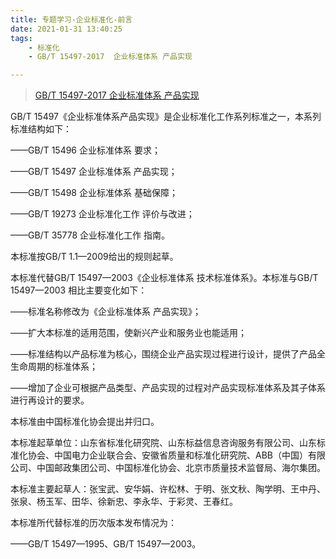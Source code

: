 ```yaml
---
title: 专题学习-企业标准化-前言
date: 2021-01-31 13:40:25
tags: 
	- 标准化
	- GB/T 15497-2017  企业标准体系 产品实现

---
```




> [GB/T 15497-2017  企业标准体系 产品实现](http://c.gb688.cn/bzgk/gb/showGb?type=online&hcno=01A6929A67F9A140D3CDE8D33E64D92C)



GB/T 15497《企业标准体系产品实现》是企业标准化工作系列标准之一，本系列标准结构如下：

——GB/T 15496 企业标准体系 要求；

——GB/T 15497 企业标准体系 产品实现；

——GB/T 15498 企业标准体系 基础保障；

——GB/T 19273  企业标准化工作 评价与改进；

——GB/T 35778 企业标准化工作 指南。

本标准按GB/T 1.1—2009给出的规则起草。

本标准代替GB/T 15497—2003《企业标准体系 技术标准体系》。本标准与GB/T 15497—2003 相比主要变化如下：

——标准名称修改为《企业标准体系 产品实现》；

——扩大本标准的适用范围，使新兴产业和服务业也能适用；

——标准结构以产品标准为核心，围绕企业产品实现过程进行设计，提供了产品全生命周期的标准体系；

——增加了企业可根据产品类型、产品实现的过程对产品实现标准体系及其子体系进行再设计的要求。

本标准由中国标准化协会提出并归口。

本标准起草单位：山东省标准化研究院、山东标益信息咨询服务有限公司、山东标准化协会、中国电力企业联合会、安徽省质量和标准化研究院、ABB（中国）有限公司、中国邮政集团公司、中国标准化协会、北京市质量技术监督局、海尔集团。

本标准主要起草人：张宝武、安华娟、许松林、于明、张文秋、陶学明、王中丹、张泉、杨玉军、田华、徐新忠、李永华、于彩灵、王春红。

本标准所代替标准的历次版本发布情况为：

——GB/T 15497—1995、GB/T 15497—2003。